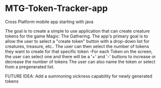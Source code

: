 # MTG-Token-Tracker-app
Cross Platform mobile app starting with java

The goal is to create a simple to use application that can create creature tokens for the game Magic: The Gathering. The app's primary goal is to allow the user to select a "create token" button with a drop-down list for creatures, treasure, etc.. 
  The user can then select the number of tokens they want to create for that specific token
      -For each Token on the screen, the user can select one and there will be a '+' and '-' buttons to increase or decrease the number of tokens
  The user can also name the token or select from a pregenerated list.

  FUTURE IDEA:
  Add a summoning sickness capability for newly generated tokens
